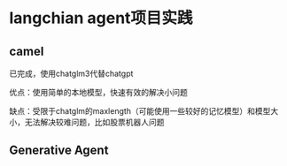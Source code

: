 # langchian agent项目实践

## camel

已完成，使用chatglm3代替chatgpt

优点：使用简单的本地模型，快速有效的解决小问题

缺点：受限于chatglm的maxlength（可能使用一些较好的记忆模型）和模型大小，无法解决较难问题，比如股票机器人问题

## Generative Agent

